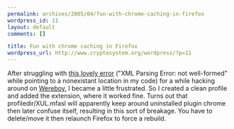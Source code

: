 ```yaml
--- 
permalink: archives/2005/04/fun-with-chrome-caching-in-firefox
wordpress_id: 11
layout: default
comments: []

title: Fun with chrome caching in Firefox
wordpress_url: http://www.cryptosystem.org/wordpress/?p=11
---
```

After struggling with [this lovely error](http://cryptosystem.org/projects/wereboy/xulerror.png) ("XML Parsing Error: not well-formed" while pointing to a nonexistant location in my code) for a while hacking around on [Wereboy](http://cryptosystem.org/projects/wereboy/), I became a little frustrated. So I created a clean profile and added the extension, where it worked fine. Turns out that profiledir/XUL.mfasl will apparently keep around uninstalled plugin chrome then later confuse itself, resulting in this sort of breakage. You have to delete/move it then relaunch Firefox to force a rebuild.
